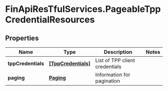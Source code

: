 # FinApiResTfulServices.PageableTppCredentialResources

## Properties
Name | Type | Description | Notes
------------ | ------------- | ------------- | -------------
**tppCredentials** | [**[TppCredentials]**](TppCredentials.md) | List of TPP client credentials | 
**paging** | [**Paging**](Paging.md) | Information for pagination | 


